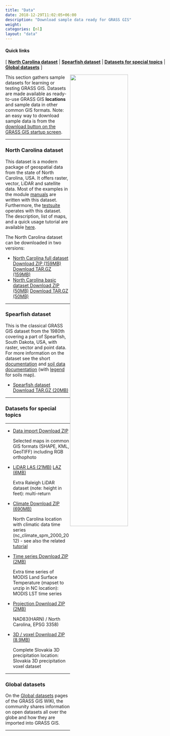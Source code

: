 ```yaml
---
title: "Data"
date: 2018-12-29T11:02:05+06:00
description: "Download sample data ready for GRASS GIS"
weight: 
categories: [nl]
layout: "data"
---
```


  
#### Quick links

[ [**North Carolina dataset**](#NorthCarolinaDataset) | [**Spearfish dataset**](#SpearFishDataset) | [**Datasets for special topics**](#SpecialTopicDatasets) | [**Global datasets**](#GlobalDatasets) ]

<img src="../../images/gallery/gui/grass740_startup_sample_data_download_arrow.png" width="60%" alt="" style="float:right">
<div class="alert rounded-0 alert-default row" width="35%"><span><i class="fa fa-arrow-right"></i> This section gathers sample datasets for learning or testing GRASS GIS. Datasets are made available as ready-to-use GRASS GIS <b>locations</b> and sample data in other
common GIS formats.</span>
<span><i class="fa fa-arrow-right"></i> Note: an easy way to download sample data is from the <a href="#DownloadGUI">download button on the GRASS GIS startup screen</a>.</span>
</div>

<hr>

### <a name="NorthCarolinaDataset"></a> North Carolina dataset

This dataset is a modern package of geospatial data from the state of North Carolina, USA. It offers raster, vector, LiDAR and satellite data.
Most of the examples in the module <a href="../../learn/manuals">manuals</a> are written with this dataset. Furthermore, the
<a href="https://grass.osgeo.org/grass-devel/manuals/libpython/gunittest_testing.html">testsuite</a> operates with this dataset.
The description, list of maps, and a quick usage tutorial are available <a href="https://www.grassbook.org/wp-content/uploads/grasslocations/nc_spm_08_contents.html">here</a>.

The North Carolina dataset can be downloaded in two versions:
<ul id="links" class="list-unstyled version">
 <li>
  <span class="mwl"><a href="http://fatra.cnr.ncsu.edu/data/nc_spm_full_v2alpha.zip " target="_blank"> North Carolina full dataset </a></span>
  <a href="http://fatra.cnr.ncsu.edu/data/nc_spm_full_v2alpha.zip" class="inl btn btn-primary" target="_blank">Download ZIP (159MB)</a>
  <a href="http://fatra.cnr.ncsu.edu/data/nc_spm_full_v2alpha2.tar.gz" class="inl btn btn-secondary">Download TAR.GZ (159MB)</a>
  </li>
   <li>
  <span class="mwl"><a href="https://grass.osgeo.org/sampledata/north_carolina/nc_basic_spm_grass7.zip" target="_blank"> North Carolina basic dataset </a></span>
  <a href="https://grass.osgeo.org/sampledata/north_carolina/nc_basic_spm_grass7.zip" class="inl btn btn-primary" target="_blank">Download ZIP  (50MB)</a>
  <a href="https://grass.osgeo.org/sampledata/north_carolina/nc_basic_spm_grass7.tar.gz" class="inl btn btn-secondary">Download TAR.GZ  (50MB)</a>
  </li>
</ul>

<hr>


### <a name="SpearFishDataset"></a> Spearfish dataset

This is the classical GRASS GIS dataset from the 1980th covering a part of
Spearfish, South Dakota, USA, with raster, vector and point data. For more information on the dataset see
the short <a href="https://grass.osgeo.org/uploads/grass/sampledata/spearDB.pdf">documentation</a> and
<a href="https://grass.osgeo.org/uploads/grass/sampledata/spearfish_docs_1979_p163to171.tar.gz">soil data documentation</a> (with
<a href="https://grass.osgeo.org/uploads/grass/sampledata/soils_legend.txt">legend</a> for soils map). 
<ul id="links" class="list-unstyled version">
 <li>
  <span class="mwl"><a href="https://grass.osgeo.org/sampledata/spearfish_grass70data-0.3.tar.gz" target="_blank"> Spearfish dataset </a></span>
  <a href="https://grass.osgeo.org/sampledata/spearfish_grass70data-0.3.tar.gz" class="inl btn btn-primary" target="_blank">Download TAR.GZ (20MB)</a>
  </li>
</ul>

<hr>


### <a name="SpecialTopicDatasets"></a> Datasets for special topics
<hr>

<ul id="links" class="list-unstyled version">
 <li>
  <span class="mwl"><a href="https://grassbook.org/datasets/datasets-3rd-edition/" target="_blank"> Data import </a></span>
  <a href="https://grassbook.org/datasets/datasets-3rd-edition/" class="inl btn btn-primary" target="_blank">Download ZIP</a>

  <p>Selected maps in common GIS formats (SHAPE, KML, GeoTIFF) including RGB orthophoto</p>
  </li>
   <li>
  <span class="mwl"><a href="https://grass.osgeo.org/grass-stable/manuals/" target="_blank"> LiDAR </a></span>
  <a href="https://grass.osgeo.org/sampledata/north_carolina/lidar_raleigh_nc_spm_height_feet_las.zip" class="inl btn btn-primary" target="_blank">LAS (21MB)</a>
  <a href="https://grass.osgeo.org/sampledata/north_carolina/lidar_raleigh_nc_spm_height_feet.laz" class="inl btn btn-primary">LAZ (6MB)</a>
  <p>Extra Raleigh LiDAR dataset (note: height in feet):  multi-return</p>
  </li>
   <li>
  <span class="mwl"><a href="https://grass.osgeo.org/grass-stable/manuals/ " target="_blank"> Climate </a></span>
  <a href="https://grass.osgeo.org/grass-stable/manuals/" class="inl btn btn-primary" target="_blank">Download ZIP (690MB)</a>
  <p>North Carolina location with climatic data time series (nc_climate_spm_2000_2012) - see also the related <a href="http://ncsu-geoforall-lab.github.io/grass-temporal-workshop/">tutorial</a></p>
  </li>
   <li>
  <span class="mwl"><a href="https://grass.osgeo.org/grass-stable/manuals/ " target="_blank"> Time series </a></span>
  <a href="https://grass.osgeo.org/grass-stable/manuals/" class="inl btn btn-primary" target="_blank">Download ZIP (2MB)</a>
  <p>Extra time series of MODIS Land Surface Temperature (mapset to unzip in NC location): MODIS LST time series</p>
  </li>
   <li>
  <span class="mwl"><a href="https://grass.osgeo.org/grass-stable/manuals/ " target="_blank"> Projection </a></span>
  <a href="https://grass.osgeo.org/grass-stable/manuals/" class="inl btn btn-primary" target="_blank">Download ZIP (2MB)</a>
  <p>NAD83(HARN) / North Carolina, EPSG 3358)</p>
  </li>
   <li>
  <span class="mwl"><a href="https://grass.osgeo.org/sampledata/slovakia3d_readme.txt" target="_blank"> 3D / voxel </a></span>
  <a href="https://grass.osgeo.org/sampledata/slovakia3d_grass7.tar.gz" class="inl btn btn-primary" target="_blank">Download ZIP (8.9MB)</a>
  <p>Complete Slovakia 3D precipitation location: Slovakia 3D precipitation voxel dataset</p>

  </li>
</ul>

<hr>

### <a name="GlobalDatasets"></a> Global datasets
On the [Global datasets](https://grasswiki.osgeo.org/wiki/Global_datasets) pages of the GRASS GIS WIKI, the community shares information on open datasets
all over the globe and how they are imported into GRASS GIS.

<hr>
